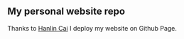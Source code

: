 ## My personal website repo

Thanks to [Hanlin Cai](https://caihanlin.com/) I deploy my website on Github Page.
